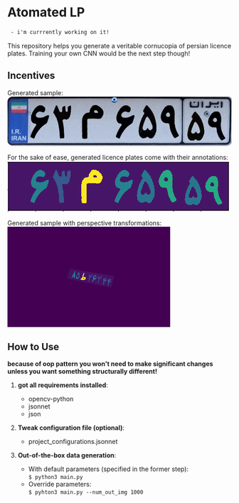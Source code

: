 # Atomated LP
```diff
 - i'm currrently working on it!  
```
This repository helps you generate a veritable cornucopia of persian licence plates.
Training your own CNN would be the next step though!

## Incentives 
Generated sample:\
 ![Sample](https://github.com/Amir-Mehrpanah/atumated_lp/blob/master/README_contents/simple_out.png)

For the sake of ease, generated licence plates come with their annotations: \
![Annotation sample](https://github.com/Amir-Mehrpanah/atumated_lp/blob/master/README_contents/ann_simple_out.png) 

Generated sample with perspective transformations:\
![Transformations sample](https://github.com/Amir-Mehrpanah/atumated_lp/blob/master/README_contents/transformed.gif) 

## How to Use
**because of oop pattern you won't need to make significant changes 
unless you want something structurally different!**
1. **got all requirements installed**:
    * opencv-python
    * jsonnet
    * json
    
2. **Tweak configuration file (optional)**:
    * project_configurations.jsonnet
    
3. **Out-of-the-box data generation**:
    * With default parameters (specified in the former step):\
    ```$ python3 main.py```
    * Override parameters:\
    ```$ pyhton3 main.py --num_out_img 1000```